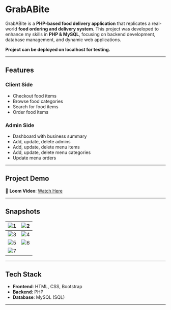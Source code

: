 # GrabABite

GrabABite is a **PHP-based food delivery application** that replicates a real-world **food ordering and delivery system**. This project was developed to enhance my skills in **PHP & MySQL**, focusing on backend development, database management, and dynamic web applications.

**Project can be deployed on localhost for testing.**

---

## Features

### Client Side

- Checkout food items
- Browse food categories
- Search for food items
- Order food items

### Admin Side

- Dashboard with business summary
- Add, update, delete admins
- Add, update, delete menu items
- Add, update, delete menu categories
- Update menu orders

---

## Project Demo

🎥 **Loom Video**: [Watch Here](https://www.loom.com/share/3242d871e71d466292b9f0d5fee7c898)

---

## Snapshots

| ![1](https://github.com/user-attachments/assets/f1b9ae47-02c4-4dfc-a9bc-cf4b448260b8) | ![2](https://github.com/user-attachments/assets/17eecbb4-5c84-4ccf-bcbc-26e8af476705) |
| ------------------------------------------------------------------------------------- | ------------------------------------------------------------------------------------- |
| ![3](https://github.com/user-attachments/assets/79983300-0099-40af-a2d0-b09baac66213) | ![4](https://github.com/user-attachments/assets/339f49b7-4144-4a86-bb8b-676e5651fde1) |
| ![5](https://github.com/user-attachments/assets/ed19a303-45cd-4554-ba92-1a1a854e7784) | ![6](https://github.com/user-attachments/assets/21e11d1a-e5e2-4ebc-ad2e-c1ab0b1822be) |
| ![7](https://github.com/user-attachments/assets/fb896223-465b-4c80-81b6-ec344e7ee387) |                                                                                       |

---

## Tech Stack

- **Frontend**: HTML, CSS, Bootstrap
- **Backend**: PHP
- **Database**: MySQL (SQL)

---
